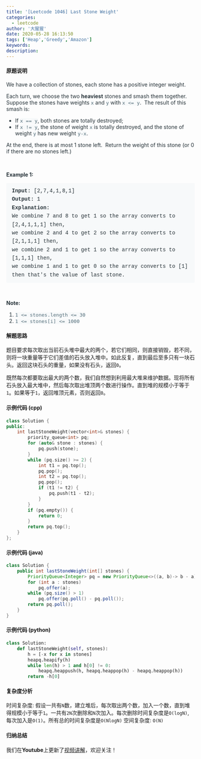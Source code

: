 ```yaml
---
title: '[Leetcode 1046] Last Stone Weight'
categories:
  - leetcode
author: '大猩猩'
date: 2020-05-28 16:13:50
tags: ['Heap','Greedy','Amazon']
keywords:
description:
---
```

#### 原题说明
<p style="font-size: 14px; margin-bottom: 1em; color: rgb(38, 50, 56); font-family: -apple-system, system-ui, &quot;Segoe UI&quot;, &quot;PingFang SC&quot;, &quot;Hiragino Sans GB&quot;, &quot;Microsoft YaHei&quot;, &quot;Helvetica Neue&quot;, Helvetica, Arial, sans-serif, &quot;Apple Color Emoji&quot;, &quot;Segoe UI Emoji&quot;, &quot;Segoe UI Symbol&quot;;">We have a collection of stones, each stone&nbsp;has a positive integer weight.</p><p style="font-size: 14px; margin-bottom: 1em; color: rgb(38, 50, 56); font-family: -apple-system, system-ui, &quot;Segoe UI&quot;, &quot;PingFang SC&quot;, &quot;Hiragino Sans GB&quot;, &quot;Microsoft YaHei&quot;, &quot;Helvetica Neue&quot;, Helvetica, Arial, sans-serif, &quot;Apple Color Emoji&quot;, &quot;Segoe UI Emoji&quot;, &quot;Segoe UI Symbol&quot;;">Each turn, we choose the two&nbsp;<span style="font-weight: bolder;">heaviest</span>&nbsp;stones&nbsp;and smash them together.&nbsp; Suppose the stones have weights&nbsp;<code style="font-family: monospace; font-size: 13px; color: rgb(84, 110, 122); background-color: rgb(247, 249, 250); border-radius: 3px;">x</code>&nbsp;and&nbsp;<code style="font-family: monospace; font-size: 13px; color: rgb(84, 110, 122); background-color: rgb(247, 249, 250); border-radius: 3px;">y</code>&nbsp;with&nbsp;<code style="font-family: monospace; font-size: 13px; color: rgb(84, 110, 122); background-color: rgb(247, 249, 250); border-radius: 3px;">x &lt;= y</code>.&nbsp; The result of this smash is:</p><ul style="margin-bottom: 1em; color: rgb(38, 50, 56); font-family: -apple-system, system-ui, &quot;Segoe UI&quot;, &quot;PingFang SC&quot;, &quot;Hiragino Sans GB&quot;, &quot;Microsoft YaHei&quot;, &quot;Helvetica Neue&quot;, Helvetica, Arial, sans-serif, &quot;Apple Color Emoji&quot;, &quot;Segoe UI Emoji&quot;, &quot;Segoe UI Symbol&quot;;"><li>If&nbsp;<code style="font-family: monospace; font-size: 13px; color: rgb(84, 110, 122); background-color: rgb(247, 249, 250); border-radius: 3px;">x == y</code>, both stones are totally destroyed;</li><li>If&nbsp;<code style="font-family: monospace; font-size: 13px; color: rgb(84, 110, 122); background-color: rgb(247, 249, 250); border-radius: 3px;">x != y</code>, the stone of weight&nbsp;<code style="font-family: monospace; font-size: 13px; color: rgb(84, 110, 122); background-color: rgb(247, 249, 250); border-radius: 3px;">x</code>&nbsp;is totally destroyed, and the stone of weight&nbsp;<code style="font-family: monospace; font-size: 13px; color: rgb(84, 110, 122); background-color: rgb(247, 249, 250); border-radius: 3px;">y</code>&nbsp;has new weight&nbsp;<code style="font-family: monospace; font-size: 13px; color: rgb(84, 110, 122); background-color: rgb(247, 249, 250); border-radius: 3px;">y-x</code>.</li></ul><p style="font-size: 14px; margin-bottom: 1em; color: rgb(38, 50, 56); font-family: -apple-system, system-ui, &quot;Segoe UI&quot;, &quot;PingFang SC&quot;, &quot;Hiragino Sans GB&quot;, &quot;Microsoft YaHei&quot;, &quot;Helvetica Neue&quot;, Helvetica, Arial, sans-serif, &quot;Apple Color Emoji&quot;, &quot;Segoe UI Emoji&quot;, &quot;Segoe UI Symbol&quot;;">At the end, there is at most 1 stone left.&nbsp; Return the weight of this stone (or 0 if there are no stones left.)</p><p style="font-size: 14px; margin-bottom: 1em; color: rgb(38, 50, 56); font-family: -apple-system, system-ui, &quot;Segoe UI&quot;, &quot;PingFang SC&quot;, &quot;Hiragino Sans GB&quot;, &quot;Microsoft YaHei&quot;, &quot;Helvetica Neue&quot;, Helvetica, Arial, sans-serif, &quot;Apple Color Emoji&quot;, &quot;Segoe UI Emoji&quot;, &quot;Segoe UI Symbol&quot;;">&nbsp;</p><p style="font-size: 14px; margin-bottom: 1em; color: rgb(38, 50, 56); font-family: -apple-system, system-ui, &quot;Segoe UI&quot;, &quot;PingFang SC&quot;, &quot;Hiragino Sans GB&quot;, &quot;Microsoft YaHei&quot;, &quot;Helvetica Neue&quot;, Helvetica, Arial, sans-serif, &quot;Apple Color Emoji&quot;, &quot;Segoe UI Emoji&quot;, &quot;Segoe UI Symbol&quot;;"><span style="font-weight: bolder;">Example 1:</span></p><pre style="font-family: SFMono-Regular, Consolas, &quot;Liberation Mono&quot;, Menlo, Courier, monospace; margin-bottom: 1em; background: rgb(247, 249, 250); padding: 10px 15px; color: rgb(38, 50, 56); line-height: 1.6; border-radius: 3px; white-space: pre-wrap;"><span style="font-weight: bolder;">Input: </span>[2,7,4,1,8,1]
<span style="font-weight: bolder;">Output: </span>1
<span style="font-weight: bolder;">Explanation: </span>
We combine 7 and 8 to get 1 so the array converts to [2,4,1,1,1] then,
we combine 2 and 4 to get 2 so the array converts to [2,1,1,1] then,
we combine 2 and 1 to get 1 so the array converts to [1,1,1] then,
we combine 1 and 1 to get 0 so the array converts to [1] then that's the value of last stone.</pre><p style="font-size: 14px; margin-bottom: 1em; color: rgb(38, 50, 56); font-family: -apple-system, system-ui, &quot;Segoe UI&quot;, &quot;PingFang SC&quot;, &quot;Hiragino Sans GB&quot;, &quot;Microsoft YaHei&quot;, &quot;Helvetica Neue&quot;, Helvetica, Arial, sans-serif, &quot;Apple Color Emoji&quot;, &quot;Segoe UI Emoji&quot;, &quot;Segoe UI Symbol&quot;;">&nbsp;</p><p style="font-size: 14px; margin-bottom: 1em; color: rgb(38, 50, 56); font-family: -apple-system, system-ui, &quot;Segoe UI&quot;, &quot;PingFang SC&quot;, &quot;Hiragino Sans GB&quot;, &quot;Microsoft YaHei&quot;, &quot;Helvetica Neue&quot;, Helvetica, Arial, sans-serif, &quot;Apple Color Emoji&quot;, &quot;Segoe UI Emoji&quot;, &quot;Segoe UI Symbol&quot;;"><span style="font-weight: bolder;">Note:</span></p><ol style="margin-bottom: 1em; color: rgb(38, 50, 56); font-family: -apple-system, system-ui, &quot;Segoe UI&quot;, &quot;PingFang SC&quot;, &quot;Hiragino Sans GB&quot;, &quot;Microsoft YaHei&quot;, &quot;Helvetica Neue&quot;, Helvetica, Arial, sans-serif, &quot;Apple Color Emoji&quot;, &quot;Segoe UI Emoji&quot;, &quot;Segoe UI Symbol&quot;;"><li><code style="font-family: monospace; font-size: 13px; color: rgb(84, 110, 122); background-color: rgb(247, 249, 250); border-radius: 3px;">1 &lt;= stones.length &lt;= 30</code></li><li><code style="font-family: monospace; font-size: 13px; color: rgb(84, 110, 122); background-color: rgb(247, 249, 250); border-radius: 3px;">1 &lt;= stones[i] &lt;= 1000</code></li></ol>
<!--more-->

#### 解题思路
题目要求每次取出当前石头堆中最大的两个，若它们相同，则直接销毁，若不同，则将一块重量等于它们差值的石头放入堆中。如此反复，直到最后至多只有一块石头。返回这块石头的重量，如果没有石头，返回`0`。

既然每次都要取出最大的两个数，我们自然想到利用最大堆来维护数据。现将所有石头放入最大堆中，然后每次取出堆顶两个数进行操作。直到堆的规模小于等于`1`。如果等于`1`，返回堆顶元素，否则返回`0`。

#### 示例代码 (cpp)
```cpp
class Solution {
public:
    int lastStoneWeight(vector<int>& stones) {
        priority_queue<int> pq;
        for (auto& stone : stones) {
            pq.push(stone);
        }
        while (pq.size() >= 2) {
            int t1 = pq.top();
            pq.pop();
            int t2 = pq.top();
            pq.pop();
            if (t1 != t2) {
                pq.push(t1 - t2);
            }
        }
        if (pq.empty()) {
            return 0;
        }
        return pq.top();
    }
};
```

#### 示例代码 (java)
```java
class Solution {
    public int lastStoneWeight(int[] stones) {
        PriorityQueue<Integer> pq = new PriorityQueue<>((a, b)-> b - a);
        for (int a : stones)
            pq.offer(a);
        while (pq.size() > 1)
            pq.offer(pq.poll() - pq.poll());
        return pq.poll();
    }
}
```

#### 示例代码 (python)
```python
class Solution:
    def lastStoneWeight(self, stones):
        h = [-x for x in stones]
        heapq.heapify(h)
        while len(h) > 1 and h[0] != 0:
            heapq.heappush(h, heapq.heappop(h) - heapq.heappop(h))
        return -h[0]
```

#### 复杂度分析
时间复杂度: 假设一共有`N`数，建立堆后，每次取出两个数，加入一个数，直到堆得规模小于等于`1`。一共有`2N`次删除和`N`次加入。每次删除时间复杂度是`O(logN)`, 每次加入是`O(1)`。所有总的时间复杂度是`O(NlogN)`
空间复杂度: `O(N)`

#### 归纳总结
我们在**Youtube**上更新了[视频讲解](https://youtu.be/GSc-F_jlYWk)，欢迎关注！